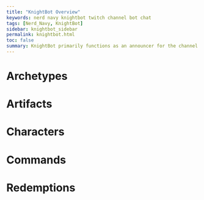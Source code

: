 ```yaml
---
title: "KnightBot Overview"
keywords: nerd navy knightbot twitch channel bot chat
tags: [Nerd_Navy, KnightBot]
sidebar: knightbot_sidebar
permalink: knightbot.html
toc: false
summary: KnightBot primarily functions as an announcer for the channel points rpg where you can create a character, hunt for artifacts, and compete against your friends in the twitch chat.
---
```


# Archetypes

# Artifacts

# Characters

# Commands

# Redemptions
